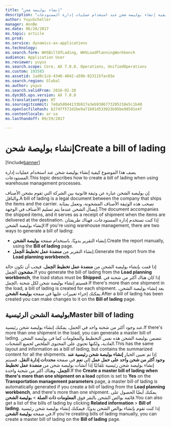 ```yaml
---
title: "إنشاء بوليصة شحن"
description: "يصف هذا الموضوع كيفية إنشاء بوليصة شحن عند استخدام عمليات إدارة المستودعات."
author: YuyuScheller
manager: AnnBe
ms.date: 06/20/2017
ms.topic: article
ms.prod: 
ms.service: dynamics-ax-applications
ms.technology: 
ms.search.form: WHSBillOfLading, WHSLoadPlanningWorkbench
audience: Application User
ms.reviewer: yuyus
ms.search.scope: Core, AX 7.0.0, Operations, UnifiedOperations
ms.custom: 193583
ms.assetid: 1ad0c1cb-4346-4042-a59b-923115fac03e
ms.search.region: Global
ms.author: yuyus
ms.search.validFrom: 2016-02-28
ms.dyn365.ops.version: AX 7.0.0
ms.translationtype: HT
ms.sourcegitcommit: 7e0a5d044133b917a3eb9386773205218e5c1b40
ms.openlocfilehash: b274ff572d2be9a71b91d533023b95be98591e4f
ms.contentlocale: ar-sa
ms.lasthandoff: 09/29/2017

---
```


# <a name="create-a-bill-of-lading"></a><span data-ttu-id="e2b32-103">إنشاء بوليصة شحن</span><span class="sxs-lookup"><span data-stu-id="e2b32-103">Create a bill of lading</span></span>

[!include[banner](../includes/banner.md)]


<span data-ttu-id="e2b32-104">يصف هذا الموضوع كيفية إنشاء بوليصة شحن عند استخدام عمليات إدارة المستودعات.</span><span class="sxs-lookup"><span data-stu-id="e2b32-104">This topic describes how to create a bill of lading when using warehouse management processes.</span></span>  

<span data-ttu-id="e2b32-105">إن بوليصة الشحن عبارة عن وثيقة قانونية بين الشركة التي تقوم بشحن الأصناف والناقل.</span><span class="sxs-lookup"><span data-stu-id="e2b32-105">A bill of lading is a legal document between the company that ships the items and the carrier.</span></span> <span data-ttu-id="e2b32-106">تصحب هذه الوثيقة الأصناف المشحونة، وتعمل بمثابة إيصال الشحن عندما يتم تسليم الأصناف في الوجهة.</span><span class="sxs-lookup"><span data-stu-id="e2b32-106">The document accompanies the shipped items, and it serves as a receipt of shipment when the items are delivered at the destination.</span></span> <span data-ttu-id="e2b32-107">إذا كنت تستخدم إدارة المستودعات، فهناك طريقتان لإنشاء بوليصة الشحن:</span><span class="sxs-lookup"><span data-stu-id="e2b32-107">If you're using warehouse management, there are two ways to generate a bill of lading:</span></span>

  -   <span data-ttu-id="e2b32-108">إنشاء التقرير يدويًا، باستخدام صفحة **بوليصة الشحن**.</span><span class="sxs-lookup"><span data-stu-id="e2b32-108">Create the report manually, using the **Bill of lading** page.</span></span>
  -   <span data-ttu-id="e2b32-109">إنشاء التقرير من **منضدة عمل تخطيط الحِمل‬**.</span><span class="sxs-lookup"><span data-stu-id="e2b32-109">Generate the report from the **Load planning workbench**.</span></span>

<span data-ttu-id="e2b32-110">إذا قمت بإنشاء بوليصة الشحن من **منضدة عمل تخطيط الحِمل‬**، فيجب أن تكون حالة الحِمل‬‏‎ **مشحون‬.**</span><span class="sxs-lookup"><span data-stu-id="e2b32-110">If you generate the bill of lading from the **Load planning workbench**, the load status must be **Shipped.**</span></span> <span data-ttu-id="e2b32-111">‏‫إذا كان هناك أكثر من شحنة في الحِمل‬‏‎، فسيتم إنشاء بوليصة شحن لكل شحنة.</span><span class="sxs-lookup"><span data-stu-id="e2b32-111">If there's more than one shipment in the load, a bill of lading is created for each shipment.</span></span> <span data-ttu-id="e2b32-112">بعد إنشاء بوليصة الشحن، يمكنك إجراء تغييرات عليها في صفحة **بوليصة الشحن**.</span><span class="sxs-lookup"><span data-stu-id="e2b32-112">After a bill of lading has been created you can make changes to it on the **Bill of lading** page.</span></span>

## <a name="master-bill-of-lading"></a><span data-ttu-id="e2b32-113">بوليصة الشحن الرئيسية</span><span class="sxs-lookup"><span data-stu-id="e2b32-113">Master bill of lading</span></span>
<span data-ttu-id="e2b32-114">عند وجود أكثر من شحنة واحد في الحمل، يمكنك إنشاء بوليصة شحن رئيسية.</span><span class="sxs-lookup"><span data-stu-id="e2b32-114">If there's more than one shipment in the load, you can generate a master bill of lading.</span></span> <span data-ttu-id="e2b32-115">تتضمن بوليصة الشحن هذه نفس التخطيط والمعلومات كما في بوليصة الشحن العادية، ولكنها تحتوي على المحتوى الملخص لجميع الشحنات.</span><span class="sxs-lookup"><span data-stu-id="e2b32-115">This has the same layout and information as a bill of lading, but contains the summarized content for all the shipments.</span></span> <span data-ttu-id="e2b32-116">إذا تم تعيين الخيار **إنشاء بوليصة شحن رئيسية عند وجود أكثر من شحن واحد على حمل عمل‬** إلى **نعم** في صفحة **محددات إدارة النقل**، فسيتم إنشاء بوليصة شحن رئيسية تلقائيًا إذا أنشأت بوليصة شحن من **منضدة عمل تخطيط الحِمل‬**، وهناك أكثر من شحنة واحدة.</span><span class="sxs-lookup"><span data-stu-id="e2b32-116">If the **Create a master bill of lading when there's more than one shipment on a load** option is set to **Yes** on the **Transportation management parameters** page, a master bill of lading is automatically generated if you create a bill of lading from the **Load planning workbench**, and there's more than one shipment.</span></span> <span data-ttu-id="e2b32-117">يمكنك أيضًا الحصول على قائمة بوالص الشحن‬ بالنقر فوق **المعلومات ذات الصلة** &gt; **بوليصة الشحن**.</span><span class="sxs-lookup"><span data-stu-id="e2b32-117">You can also get a list of the bills of lading by clicking **Related information** &gt; **Bill of lading**.</span></span> <span data-ttu-id="e2b32-118">إذا كنت تقوم بإنشاء بوالص الشحن يدويًا، فيمكنك إنشاء بوليصة شحن رئيسية في صفحة **بوليصة الشحن**.</span><span class="sxs-lookup"><span data-stu-id="e2b32-118">If you're creating bills of lading manually, you can create a master bill of lading on the **Bill of lading** page.</span></span>




